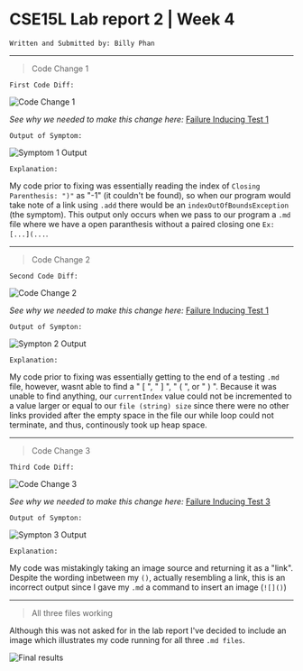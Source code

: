 # CSE15L Lab report 2 | Week 4
```
Written and Submitted by: Billy Phan
```
---

> Code Change 1

```First Code Diff:```

![Code Change 1](cse15l-lab-report-2-ss1.png)

*See why we needed to make this change here:*
[Failure Inducing Test 1](https://github.com/b-ianphan/markdown-parser/blob/main/breakingTest1.md)

```Output of Symptom:```

![Symptom 1 Output](cse15l-lab-report-2-ss2.png)

```Explanation:``` 

My code prior to fixing was essentially reading the index of `Closing Parenthesis: ")"` as "-1" (it couldn't be found), so when our program would take note of a link using `.add` there would be an `indexOutOfBoundsException` (the symptom). This output only occurs when we pass to our program a `.md` file where we have a open paranthesis without a paired closing one `Ex: [...](...`.

---

> Code Change 2

```Second Code Diff:```

![Code Change 2](cse15l-lab-report-2-ss3.png)

*See why we needed to make this change here:* [Failure Inducing Test 1](https://github.com/b-ianphan/markdown-parser/blob/main/breakingTest2.md)

```Output of Sympton:``` 

![Sympton 2 Output](cse15l-lab-report-2-ss4.png)

```Explanation:```

My code prior to fixing was essentially getting to the end of a testing `.md` file, however, wasnt able to find a 
" [ ", " ] ", " ( ", or " ) ". Because it was unable to find anything, our `currentIndex` value could not be incremented to a value larger or equal to our `file (string) size` since there were no other links provided after the empty space in the file our while loop could not terminate, and thus, continously took up heap space. 

--- 

> Code Change 3

```Third Code Diff:```

![Code Change 3](cse15l-lab-report-2-ss5.png)

*See why we needed to make this change here:* [Failure Inducing Test 3](https://github.com/b-ianphan/markdown-parser/blob/main/breakingTest3.md)

```Output of Sympton:```

![Sympton 3 Output](cse15l-lab-report-2-ss6.png)

```Explanation:```

My code was mistakingly taking an image source and returning it as a "link". Despite the wording inbetween my `()`, actually resembling a link, this is an incorrect output since I gave my `.md` a command to insert an image (`![]()`)

---

>All three files working

Although this was not asked for in the lab report I've decided to include an image which illustrates my code running for all three `.md files`.

![Final results](cse15l-lab-report-2-ss7.png)
